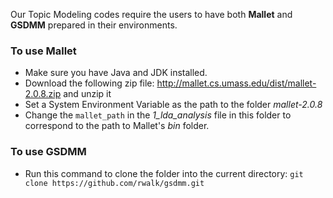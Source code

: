 Our Topic Modeling codes require the users to have both **Mallet** and **GSDMM** prepared in their environments. 
### To use Mallet
*  Make sure you have Java and JDK installed.
*  Download the following zip file: http://mallet.cs.umass.edu/dist/mallet-2.0.8.zip and unzip it
*  Set a System Environment Variable as the path to the folder _mallet-2.0.8_
*  Change the `mallet_path` in the _1_lda_analysis_ file in this folder to correspond to the path to Mallet's _bin_ folder.

### To use GSDMM 
* Run this command to clone the folder into the current directory: `git clone https://github.com/rwalk/gsdmm.git`
